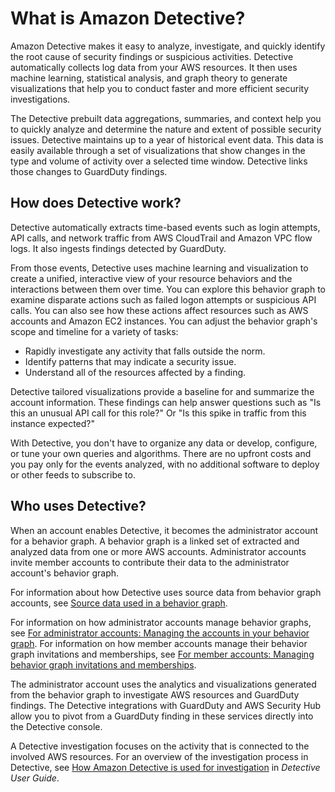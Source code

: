 # What is Amazon Detective?<a name="what-is-detective"></a>

Amazon Detective makes it easy to analyze, investigate, and quickly identify the root cause of security findings or suspicious activities\. Detective automatically collects log data from your AWS resources\. It then uses machine learning, statistical analysis, and graph theory to generate visualizations that help you to conduct faster and more efficient security investigations\.

The Detective prebuilt data aggregations, summaries, and context help you to quickly analyze and determine the nature and extent of possible security issues\. Detective maintains up to a year of historical event data\. This data is easily available through a set of visualizations that show changes in the type and volume of activity over a selected time window\. Detective links those changes to GuardDuty findings\.

## How does Detective work?<a name="detective-how-works"></a>

Detective automatically extracts time\-based events such as login attempts, API calls, and network traffic from AWS CloudTrail and Amazon VPC flow logs\. It also ingests findings detected by GuardDuty\.

From those events, Detective uses machine learning and visualization to create a unified, interactive view of your resource behaviors and the interactions between them over time\. You can explore this behavior graph to examine disparate actions such as failed logon attempts or suspicious API calls\. You can also see how these actions affect resources such as AWS accounts and Amazon EC2 instances\. You can adjust the behavior graph's scope and timeline for a variety of tasks:
+ Rapidly investigate any activity that falls outside the norm\.
+ Identify patterns that may indicate a security issue\.
+ Understand all of the resources affected by a finding\.

Detective tailored visualizations provide a baseline for and summarize the account information\. These findings can help answer questions such as "Is this an unusual API call for this role?" Or "Is this spike in traffic from this instance expected?"

With Detective, you don't have to organize any data or develop, configure, or tune your own queries and algorithms\. There are no upfront costs and you pay only for the events analyzed, with no additional software to deploy or other feeds to subscribe to\.

## Who uses Detective?<a name="detective-who-uses"></a>

When an account enables Detective, it becomes the administrator account for a behavior graph\. A behavior graph is a linked set of extracted and analyzed data from one or more AWS accounts\. Administrator accounts invite member accounts to contribute their data to the administrator account's behavior graph\.

For information about how Detective uses source data from behavior graph accounts, see [Source data used in a behavior graph](detective-source-data-about.md)\.

For information on how administrator accounts manage behavior graphs, see [For administrator accounts: Managing the accounts in your behavior graph](admin-account-graph-management.md)\. For information on how member accounts manage their behavior graph invitations and memberships, see [For member accounts: Managing behavior graph invitations and memberships](member-account-graph-management.md)\.

The administrator account uses the analytics and visualizations generated from the behavior graph to investigate AWS resources and GuardDuty findings\. The Detective integrations with GuardDuty and AWS Security Hub allow you to pivot from a GuardDuty finding in these services directly into the Detective console\.

A Detective investigation focuses on the activity that is connected to the involved AWS resources\. For an overview of the investigation process in Detective, see [How Amazon Detective is used for investigation](https://docs.aws.amazon.com/detective/latest/userguide/detective-investigation-about.html) in *Detective User Guide*\.
